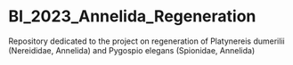 # BI_2023_Annelida_Regeneration
Repository dedicated to the project on regeneration of Platynereis dumerilii (Nereididae, Annelida) and Pygospio elegans (Spionidae, Annelida)
